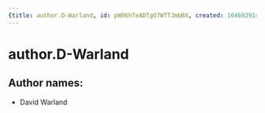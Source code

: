 ```yaml
---
{title: author.D-Warland, id: pW06hTeADTgO7WTTJmbBX, created: 1646939147193, updated: 1646939147193}
---
```

# author.D-Warland

## Author names:

- David Warland